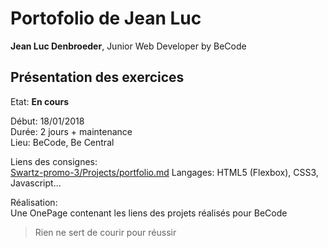 # Portofolio de Jean Luc #

**Jean Luc Denbroeder**, Junior Web Developer by BeCode  

## Présentation des exercices ##

Etat: **En cours**  

Début: 18/01/2018   
Durée: 2 jours + maintenance   
Lieu: BeCode, Be Central  

Liens des consignes:  
[Swartz-promo-3/Projects/portfolio.md](https://github.com/becodeorg/Swartz-promo-3/blob/master/Projects/portfolio.md "Lien vers le Markdown de Swartz-promo-3/Projects/portfolio.md")
Langages: HTML5 (Flexbox), CSS3, Javascript...  

Réalisation:  
Une OnePage contenant les liens des projets réalisés pour BeCode  


> Rien ne sert de courir pour réussir
